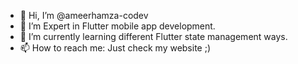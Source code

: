 - 👋 Hi, I’m @ameerhamza-codev
- 👀 I’m Expert in Flutter mobile app development.
- 🌱 I’m currently learning different Flutter state management ways.
- 📫 How to reach me: Just check my website ;) 

<!---
ameerhamza-codev/ameerhamza-codev is a ✨ special ✨ repository because its `README.md` (this file) appears on your GitHub profile.
You can click the Preview link to take a look at your changes.
--->
